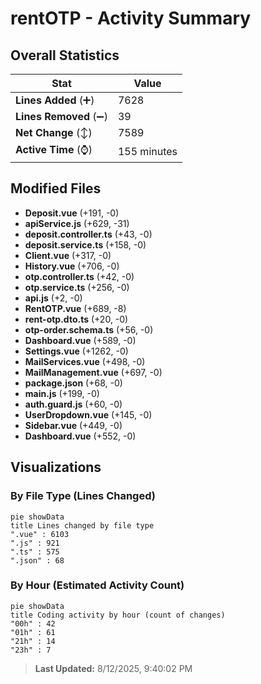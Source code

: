 # rentOTP - Activity Summary 

## Overall Statistics

| Stat                   | Value                                                             |
| ---------------------- | ----------------------------------------------------------------- |
| **Lines Added** (➕)   | 7628                                          |
| **Lines Removed** (➖) | 39                                        |
| **Net Change** (↕)    | 7589                |
| **Active Time** (⌚)   | 155 minutes |


## Modified Files
- **Deposit.vue** (+191, -0)
- **apiService.js** (+629, -31)
- **deposit.controller.ts** (+43, -0)
- **deposit.service.ts** (+158, -0)
- **Client.vue** (+317, -0)
- **History.vue** (+706, -0)
- **otp.controller.ts** (+42, -0)
- **otp.service.ts** (+256, -0)
- **api.js** (+2, -0)
- **RentOTP.vue** (+689, -8)
- **rent-otp.dto.ts** (+20, -0)
- **otp-order.schema.ts** (+56, -0)
- **Dashboard.vue** (+589, -0)
- **Settings.vue** (+1262, -0)
- **MailServices.vue** (+498, -0)
- **MailManagement.vue** (+697, -0)
- **package.json** (+68, -0)
- **main.js** (+199, -0)
- **auth.guard.js** (+60, -0)
- **UserDropdown.vue** (+145, -0)
- **Sidebar.vue** (+449, -0)
- **Dashboard.vue** (+552, -0)

## Visualizations

### By File Type (Lines Changed)

```mermaid
pie showData
title Lines changed by file type
".vue" : 6103
".js" : 921
".ts" : 575
".json" : 68
```

### By Hour (Estimated Activity Count)

```mermaid
pie showData
title Coding activity by hour (count of changes)
"00h" : 42
"01h" : 61
"21h" : 14
"23h" : 7
```


> **Last Updated:** 8/12/2025, 9:40:02 PM